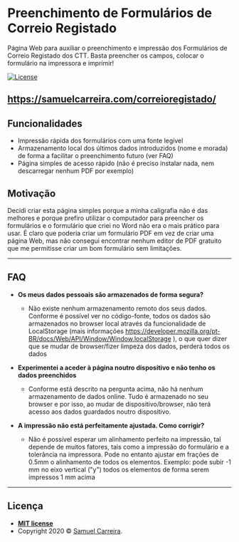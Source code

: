 # Preenchimento de Formulários de Correio Registado

Página Web para auxiliar o preenchimento e impressão dos Formulários de Correio Registado dos CTT. Basta preencher os campos, colocar o formulário na impressora e imprimir!

[![License](http://img.shields.io/:license-mit-blue.svg?style=flat-square)](http://badges.mit-license.org)

## https://samuelcarreira.com/correioregistado/


## Funcionalidades
 - Impressão rápida dos formulários com uma fonte legível
 - Armazenamento local dos últimos dados introduzidos (nome e morada) de forma a facilitar o preenchimento futuro (ver FAQ)
 - Página simples de acesso rápido (não é preciso instalar nada, nem descarregar nenhum PDF por exemplo)


## Motivação
Decidi criar esta página simples porque a minha caligrafia não é das melhores e porque prefiro utilizar o computador para preencher os formulários e o formulário que criei no Word não era o mais prático para usar. 
É claro que poderia criar um formulário PDF em vez de criar uma página Web, mas não consegui encontrar nenhum editor de PDF gratuito que me permitisse criar um bom formulário sem limitações.


---

## FAQ
- **Os meus dados pessoais são armazenados de forma segura?**
    - Não existe nenhum armazenamento remoto dos seus dados. Conforme é possível ver no código-fonte, todos os dados são armazenados no browser local  através da funcionalidade de LocalStorage (mais informações https://developer.mozilla.org/pt-BR/docs/Web/API/Window/Window.localStorage ), o que quer dizer que se mudar de browser/fizer limpeza dos dados, perderá todos os dados


- **Experimentei a aceder à página noutro dispositivo e não tenho os dados preenchidos**
    - Conforme está descrito na pergunta acima, não há nenhum armazenamento de dados online. Tudo é armazenado no seu browser e por isso, ao mudar de dispositivo/browser, não terá acesso aos dados guardados noutro dispositivo.

- **A impressão não está perfeitamente ajustada. Como corrigir?**
    - Não é possível esperar um alinhamento perfeito na impressão, tal depende de muitos fatores, tais como a impressão do formulário e a tolerância na impressora. Pode no entanto ajustar em frações de 0.5mm o alinhamento de todos os elementos. Exemplo: pode subir -1 mm no eixo vertical ("y") todos os elementos de forma serem impressos 1 mm acima


---

## Licença

- **[MIT license](http://opensource.org/licenses/mit-license.php)**
- Copyright 2020 © <a href="http://samuelcarreira.com" target="_blank">Samuel Carreira</a>.